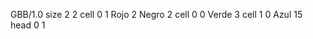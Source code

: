 <gs-board> GBB/1.0
size 2 2
cell 0 1 Rojo 2 Negro 2
cell 0 0 Verde 3
cell 1 0 Azul 15
head 0 1
 </gs-board>